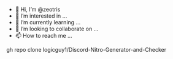 - 👋 Hi, I’m @zeotris
- 👀 I’m interested in ...
- 🌱 I’m currently learning ...
- 💞️ I’m looking to collaborate on ...
- 📫 How to reach me ...

<!---
zeotris/zeotris is a ✨ special ✨ repository because its `README.md` (this file) appears on your GitHub profile.
You can click the Preview link to take a look at your changes.
--->
gh repo clone logicguy1/Discord-Nitro-Generator-and-Checker
